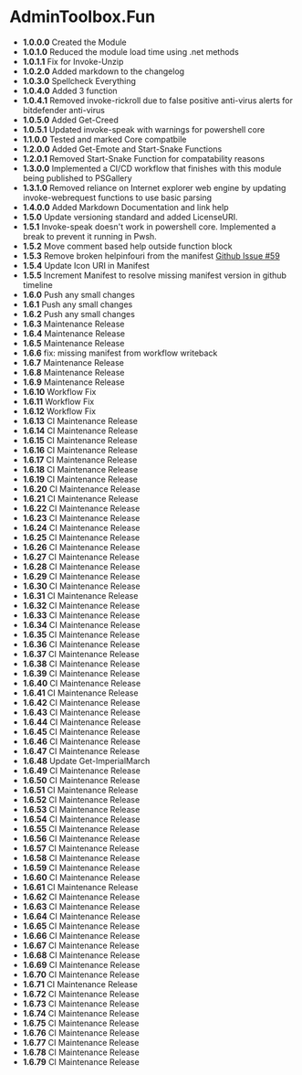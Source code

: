 # **AdminToolbox.Fun**

* **1.0.0.0** Created the Module
* **1.0.1.0** Reduced the module load time using .net methods
* **1.0.1.1** Fix for Invoke-Unzip
* **1.0.2.0** Added markdown to the changelog
* **1.0.3.0** Spellcheck Everything
* **1.0.4.0** Added 3 function
* **1.0.4.1** Removed invoke-rickroll due to false positive anti-virus alerts for bitdefender anti-virus
* **1.0.5.0** Added Get-Creed
* **1.0.5.1** Updated invoke-speak with warnings for powershell core
* **1.1.0.0** Tested and marked Core compatbile
* **1.2.0.0** Added Get-Emote and Start-Snake Functions
* **1.2.0.1** Removed Start-Snake Function for compatability reasons
* **1.3.0.0** Implemented a CI/CD workflow that finishes with this module being published to PSGallery
* **1.3.1.0** Removed reliance on Internet explorer web engine by updating invoke-webrequest functions to use basic parsing
* **1.4.0.0** Added Markdown Documentation and link help
* **1.5.0** Update versioning standard and added LicenseURI.
* **1.5.1** Invoke-speak doesn't work in powershell core. Implemented a break to prevent it running in Pwsh.
* **1.5.2** Move comment based help outside function block
* **1.5.3** Remove broken helpinfouri from the manifest [Github Issue #59](https://github.com/TheTaylorLee/AdminToolbox/issues/59)
* **1.5.4** Update Icon URI in Manifest
* **1.5.5** Increment Manifest to resolve missing manifest version in github timeline
* **1.6.0** Push any small changes
* **1.6.1** Push any small changes
* **1.6.2** Push any small changes
* **1.6.3** Maintenance Release
* **1.6.4** Maintenance Release
* **1.6.5** Maintenance Release
* **1.6.6** fix: missing manifest from workflow writeback
* **1.6.7** Maintenance Release
* **1.6.8** Maintenance Release
* **1.6.9** Maintenance Release
* **1.6.10** Workflow Fix
* **1.6.11** Workflow Fix
* **1.6.12** Workflow Fix
* **1.6.13** CI Maintenance Release
* **1.6.14** CI Maintenance Release
* **1.6.15** CI Maintenance Release
* **1.6.16** CI Maintenance Release
* **1.6.17** CI Maintenance Release
* **1.6.18** CI Maintenance Release
* **1.6.19** CI Maintenance Release
* **1.6.20** CI Maintenance Release
* **1.6.21** CI Maintenance Release
* **1.6.22** CI Maintenance Release
* **1.6.23** CI Maintenance Release
* **1.6.24** CI Maintenance Release
* **1.6.25** CI Maintenance Release
* **1.6.26** CI Maintenance Release
* **1.6.27** CI Maintenance Release
* **1.6.28** CI Maintenance Release
* **1.6.29** CI Maintenance Release
* **1.6.30** CI Maintenance Release
* **1.6.31** CI Maintenance Release
* **1.6.32** CI Maintenance Release
* **1.6.33** CI Maintenance Release
* **1.6.34** CI Maintenance Release
* **1.6.35** CI Maintenance Release
* **1.6.36** CI Maintenance Release
* **1.6.37** CI Maintenance Release
* **1.6.38** CI Maintenance Release
* **1.6.39** CI Maintenance Release
* **1.6.40** CI Maintenance Release
* **1.6.41** CI Maintenance Release
* **1.6.42** CI Maintenance Release
* **1.6.43** CI Maintenance Release
* **1.6.44** CI Maintenance Release
* **1.6.45** CI Maintenance Release
* **1.6.46** CI Maintenance Release
* **1.6.47** CI Maintenance Release
* **1.6.48** Update Get-ImperialMarch
* **1.6.49** CI Maintenance Release
* **1.6.50** CI Maintenance Release
* **1.6.51** CI Maintenance Release
* **1.6.52** CI Maintenance Release
* **1.6.53** CI Maintenance Release
* **1.6.54** CI Maintenance Release
* **1.6.55** CI Maintenance Release
* **1.6.56** CI Maintenance Release
* **1.6.57** CI Maintenance Release
* **1.6.58** CI Maintenance Release
* **1.6.59** CI Maintenance Release
* **1.6.60** CI Maintenance Release
* **1.6.61** CI Maintenance Release
* **1.6.62** CI Maintenance Release
* **1.6.63** CI Maintenance Release
* **1.6.64** CI Maintenance Release
* **1.6.65** CI Maintenance Release
* **1.6.66** CI Maintenance Release
* **1.6.67** CI Maintenance Release
* **1.6.68** CI Maintenance Release
* **1.6.69** CI Maintenance Release
* **1.6.70** CI Maintenance Release
* **1.6.71** CI Maintenance Release
* **1.6.72** CI Maintenance Release
* **1.6.73** CI Maintenance Release
* **1.6.74** CI Maintenance Release
* **1.6.75** CI Maintenance Release
* **1.6.76** CI Maintenance Release
* **1.6.77** CI Maintenance Release
* **1.6.78** CI Maintenance Release
* **1.6.79** CI Maintenance Release